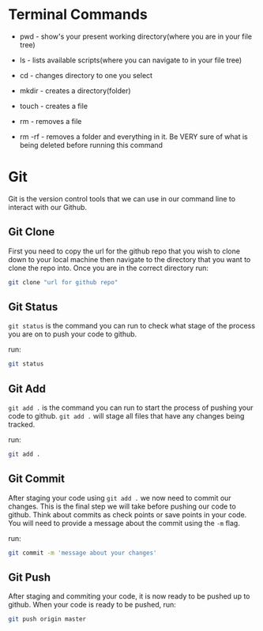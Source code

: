 # Terminal Commands

* pwd - show's your present working directory(where you are in your file tree)

* ls - lists available scripts(where you can navigate to in your file tree)

* cd - changes directory to one you select

* mkdir - creates a directory(folder)

* touch - creates a file

* rm - removes a file

* rm -rf - removes a folder and everything in it. Be VERY sure of what is being deleted before running this command


# Git

Git is the version control tools that we can use in our command line to interact with our Github.

## Git Clone

First you need to copy the url for the github repo that you wish to clone down to your local machine then navigate to the directory that you want to clone the repo into. Once you are in the correct directory run:

```bash
git clone "url for github repo"
```

## Git Status

`git status` is the command you can run to check what stage of the process you are on to push your code to github.

run:
```bash
git status
```

## Git Add

`git add .` is the command you can run to start the process of pushing your code to github. `git add .` will stage all files that have any changes being tracked.

run:
```bash
git add .
```

## Git Commit

After staging your code using `git add .` we now need to commit our changes. This is the final step we will take before pushing our code to github. Think about commits as check points or save points in your code. You will need to provide a message about the commit using the `-m` flag.

run:
```bash
git commit -m 'message about your changes'
```

## Git Push

After staging and commiting your code, it is now ready to be pushed up to github. When your code is ready to be pushed, run:

```bash
git push origin master
```
